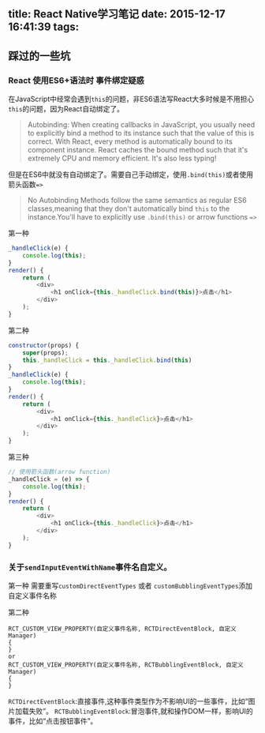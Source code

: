 title: React Native学习笔记
date: 2015-12-17 16:41:39
tags:
---

## 踩过的一些坑

### React 使用ES6+语法时 事件绑定疑惑

在JavaScript中经常会遇到`this`的问题，非ES6语法写React大多时候是不用担心`this`的问题，因为React自动绑定了。
>Autobinding: When creating callbacks in JavaScript, you usually need to explicitly bind a method to its instance such that the value of this is correct. With React, every method is automatically bound to its component instance. React caches the bound method such that it's extremely CPU and memory efficient. It's also less typing!

但是在ES6中就没有自动绑定了。需要自己手动绑定，使用`.bind(this)`或者使用箭头函数`=>`
>No Autobinding
Methods follow the same semantics as regular ES6 classes,meaning that they don't automatically bind `this` to the instance.You'll have to explicitly use `.bind(this)` or arrow functions `=>`


第一种

```javascript
_handleClick(e) {
    console.log(this);
}
render() {
    return (
        <div>
            <h1 onClick={this._handleClick.bind(this)}>点击</h1>
        </div>
    );
}
```
第二种

```javascript
constructor(props) {
    super(props);
    this._handleClick = this._handleClick.bind(this)
}
_handleClick(e) {
    console.log(this);
}
render() {
    return (
        <div>
            <h1 onClick={this._handleClick}>点击</h1>
        </div>
    );
}
```
第三种
```javascript
// 使用箭头函数(arrow function)
_handleClick = (e) => {
    console.log(this);
}
render() {
    return (
        <div>
            <h1 onClick={this._handleClick}>点击</h1>
        </div>
    );
}
```

### 关于`sendInputEventWithName`事件名自定义。
第一种
需要重写`customDirectEventTypes` 或者 `customBubblingEventTypes`添加自定义事件名称

第二种
```object-c
RCT_CUSTOM_VIEW_PROPERTY(自定义事件名称, RCTDirectEventBlock, 自定义Manager)
{
}
or
RCT_CUSTOM_VIEW_PROPERTY(自定义事件名称, RCTBubblingEventBlock, 自定义Manager)
{
}
```
`RCTDirectEventBlock`:直接事件,这种事件类型作为不影响UI的一些事件，比如“图片加载失败”。
`RCTBubblingEventBlock`:冒泡事件,就和操作DOM一样，影响UI的事件，比如“点击按钮事件”。
